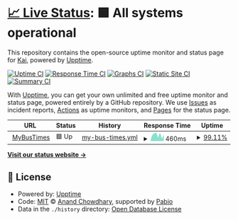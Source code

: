 # [📈 Live Status](https://kai-codin.github.io): <!--live status--> **🟩 All systems operational**

This repository contains the open-source uptime monitor and status page for [Kai](https://www.kaicoding.cc), powered by [Upptime](https://github.com/upptime/upptime).

[![Uptime CI](https://github.com/Kai-codin/status/workflows/Uptime%20CI/badge.svg)](https://github.com/Kai-codin/status/actions?query=workflow%3A%22Uptime+CI%22)
[![Response Time CI](https://github.com/Kai-codin/status/workflows/Response%20Time%20CI/badge.svg)](https://github.com/Kai-codin/status/actions?query=workflow%3A%22Response+Time+CI%22)
[![Graphs CI](https://github.com/Kai-codin/status/workflows/Graphs%20CI/badge.svg)](https://github.com/Kai-codin/status/actions?query=workflow%3A%22Graphs+CI%22)
[![Static Site CI](https://github.com/Kai-codin/status/workflows/Static%20Site%20CI/badge.svg)](https://github.com/Kai-codin/status/actions?query=workflow%3A%22Static+Site+CI%22)
[![Summary CI](https://github.com/Kai-codin/status/workflows/Summary%20CI/badge.svg)](https://github.com/Kai-codin/status/actions?query=workflow%3A%22Summary+CI%22)

With [Upptime](https://upptime.js.org), you can get your own unlimited and free uptime monitor and status page, powered entirely by a GitHub repository. We use [Issues](https://github.com/Kai-codin/status/issues) as incident reports, [Actions](https://github.com/Kai-codin/status/actions) as uptime monitors, and [Pages](https://kai-codin.github.io) for the status page.

<!--start: status pages-->
<!-- This summary is generated by Upptime (https://github.com/upptime/upptime) -->
<!-- Do not edit this manually, your changes will be overwritten -->
<!-- prettier-ignore -->
| URL | Status | History | Response Time | Uptime |
| --- | ------ | ------- | ------------- | ------ |
| <img alt="" src="https://icons.duckduckgo.com/ip3/www.mybustimes.cc.ico" height="13"> [MyBusTimes](https://www.mybustimes.cc) | 🟩 Up | [my-bus-times.yml](https://github.com/Kai-codin/status/commits/HEAD/history/my-bus-times.yml) | <details><summary><img alt="Response time graph" src="./graphs/my-bus-times/response-time-week.png" height="20"> 460ms</summary><br><a href="https://kai-codin.github.io/history/my-bus-times"><img alt="Response time 459" src="https://img.shields.io/endpoint?url=https%3A%2F%2Fraw.githubusercontent.com%2FKai-codin%2Fstatus%2FHEAD%2Fapi%2Fmy-bus-times%2Fresponse-time.json"></a><br><a href="https://kai-codin.github.io/history/my-bus-times"><img alt="24-hour response time 618" src="https://img.shields.io/endpoint?url=https%3A%2F%2Fraw.githubusercontent.com%2FKai-codin%2Fstatus%2FHEAD%2Fapi%2Fmy-bus-times%2Fresponse-time-day.json"></a><br><a href="https://kai-codin.github.io/history/my-bus-times"><img alt="7-day response time 460" src="https://img.shields.io/endpoint?url=https%3A%2F%2Fraw.githubusercontent.com%2FKai-codin%2Fstatus%2FHEAD%2Fapi%2Fmy-bus-times%2Fresponse-time-week.json"></a><br><a href="https://kai-codin.github.io/history/my-bus-times"><img alt="30-day response time 459" src="https://img.shields.io/endpoint?url=https%3A%2F%2Fraw.githubusercontent.com%2FKai-codin%2Fstatus%2FHEAD%2Fapi%2Fmy-bus-times%2Fresponse-time-month.json"></a><br><a href="https://kai-codin.github.io/history/my-bus-times"><img alt="1-year response time 459" src="https://img.shields.io/endpoint?url=https%3A%2F%2Fraw.githubusercontent.com%2FKai-codin%2Fstatus%2FHEAD%2Fapi%2Fmy-bus-times%2Fresponse-time-year.json"></a></details> | <details><summary><a href="https://kai-codin.github.io/history/my-bus-times">99.11%</a></summary><a href="https://kai-codin.github.io/history/my-bus-times"><img alt="All-time uptime 99.64%" src="https://img.shields.io/endpoint?url=https%3A%2F%2Fraw.githubusercontent.com%2FKai-codin%2Fstatus%2FHEAD%2Fapi%2Fmy-bus-times%2Fuptime.json"></a><br><a href="https://kai-codin.github.io/history/my-bus-times"><img alt="24-hour uptime 93.78%" src="https://img.shields.io/endpoint?url=https%3A%2F%2Fraw.githubusercontent.com%2FKai-codin%2Fstatus%2FHEAD%2Fapi%2Fmy-bus-times%2Fuptime-day.json"></a><br><a href="https://kai-codin.github.io/history/my-bus-times"><img alt="7-day uptime 99.11%" src="https://img.shields.io/endpoint?url=https%3A%2F%2Fraw.githubusercontent.com%2FKai-codin%2Fstatus%2FHEAD%2Fapi%2Fmy-bus-times%2Fuptime-week.json"></a><br><a href="https://kai-codin.github.io/history/my-bus-times"><img alt="30-day uptime 99.64%" src="https://img.shields.io/endpoint?url=https%3A%2F%2Fraw.githubusercontent.com%2FKai-codin%2Fstatus%2FHEAD%2Fapi%2Fmy-bus-times%2Fuptime-month.json"></a><br><a href="https://kai-codin.github.io/history/my-bus-times"><img alt="1-year uptime 99.64%" src="https://img.shields.io/endpoint?url=https%3A%2F%2Fraw.githubusercontent.com%2FKai-codin%2Fstatus%2FHEAD%2Fapi%2Fmy-bus-times%2Fuptime-year.json"></a></details>

<!--end: status pages-->

[**Visit our status website →**](https://kai-codin.github.io)

## 📄 License

- Powered by: [Upptime](https://github.com/upptime/upptime)
- Code: [MIT](./LICENSE) © [Anand Chowdhary](https://anandchowdhary.com), supported by [Pabio](https://pabio.com)
- Data in the `./history` directory: [Open Database License](https://opendatacommons.org/licenses/odbl/1-0/)
